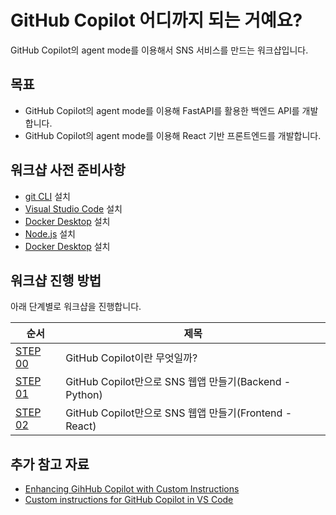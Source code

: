 # GitHub Copilot 어디까지 되는 거예요?

GitHub Copilot의 agent mode를 이용해서 SNS 서비스를 만드는 워크샵입니다.

## 목표

- GitHub Copilot의 agent mode를 이용해 FastAPI를 활용한 백엔드 API를 개발합니다.
- GitHub Copilot의 agent mode를 이용해 React 기반 프론트엔드를 개발합니다.

## 워크샵 사전 준비사항

- [git CLI](https://git-scm.com/downloads) 설치
- [Visual Studio Code](https://code.visualstudio.com/) 설치
- [Docker Desktop](https://docs.docker.com/get-started/introduction/get-docker-desktop/) 설치
- [Node.js](https://nodejs.org/ko) 설치
- [Docker Desktop](https://docs.docker.com/get-started/introduction/get-docker-desktop/) 설치

## 워크샵 진행 방법

아래 단계별로 워크샵을 진행합니다.

| 순서                                                              | 제목                                                   |
| ----------------------------------------------------------------- | ------------------------------------------------------ |
| [STEP 00](https://github.com/matdaaiga-kr/copilot-agent-workshop) | GitHub Copilot이란 무엇일까?                           |
| [STEP 01](./docs/backend/README.md)                               | GitHub Copilot만으로 SNS 웹앱 만들기(Backend - Python) |
| [STEP 02](./docs/client/README.md)                                | GitHub Copilot만으로 SNS 웹앱 만들기(Frontend - React) |

## 추가 참고 자료

- [Enhancing GihHub Copilot with Custom Instructions](https://luke.geek.nz/azure/enhancing-github-copilot-with-custom-instructions/)
- [Custom instructions for GitHub Copilot in VS Code](https://code.visualstudio.com/docs/copilot/copilot-customization)
